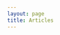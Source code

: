 ```yaml
---
layout: page
title: Articles
---
```


<ul class="posts">
</ul>

<script src="/javascripts/jquery.js"></script>
<script src="/javascripts/underscore.js"></script>
<script src="/javascripts/gh3.js"></script>
<script>

	var cha = new Gh3.User("chamerling")
	,	branchContents = $("ul");

	var chaBlog = new Gh3.Repository("articles", cha);
	chaBlog.fetch(function (err, res) {
		if(err) { throw "outch ..." }
		chaBlog.fetchBranches(function (err, res) {
			if(err) { throw "outch ..." }
			var master = chaBlog.getBranchByName("master");
			master.fetchContents(function (err, res) {
				if(err) { throw "outch ..." }
				master.eachContent(function (content) {
					branchContents.append('<li><a href=\"' + content.html_url + '\">'+content.name+'</a>');
				});
			});
		})
	});
</script>
